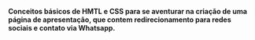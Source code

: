 **Conceitos básicos de HMTL e CSS para se aventurar na criação de uma página de apresentação, que contem redirecionamento para redes sociais e contato via Whatsapp.**
